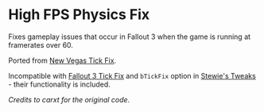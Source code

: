 # High FPS Physics Fix

Fixes gameplay issues that occur in Fallout 3 when the game is running at framerates over 60.  

Ported from [New Vegas Tick Fix](https://www.nexusmods.com/newvegas/mods/66537).  

Incompatible with [Fallout 3 Tick Fix](https://www.nexusmods.com/fallout3/mods/23542) and `bTickFix` option in [Stewie's Tweaks](https://www.nexusmods.com/fallout3/mods/23561) - their functionality is included.

*Credits to carxt for the original code.*
